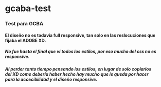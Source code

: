 # gcaba-test


### Test para GCBA 
#### El diseño no es todavia full responsive, tan solo en las reslocuciones que fijaba el ADOBE XD.

##### No fue hasta el final que vi todos los estilos, por eso mucho del css no es responsive.
##### Al perder tanto tiempo pensando los estilos, en lugar de solo copiarlos del XD como debería haber hecho hay mucho que le queda por hacer para la accecibilidad y el diseño responsive.
